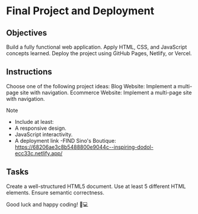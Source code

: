 # Final Project and Deployment

## Objectives
Build a fully functional web application.
Apply HTML, CSS, and JavaScript concepts learned.
Deploy the project using GitHub Pages, Netlify, or Vercel.

## Instructions
Choose one of the following project ideas:
Blog Website: Implement a multi-page site with navigation.
Ecommerce Website: Implement a multi-page site with navigation.

>[!NOTE]
> - Include at least:
> - A responsive design.
> - JavaScript interactivity.
> - A deployment link
-FIND Sino's Boutique: https://68206ae3c8b5488800e9044c--inspiring-dodol-ecc33c.netlify.app/

## Tasks

Create a well-structured HTML5 document.
Use at least 5 different HTML elements.
Ensure semantic correctness.

Good luck and happy coding! 🚀💻
